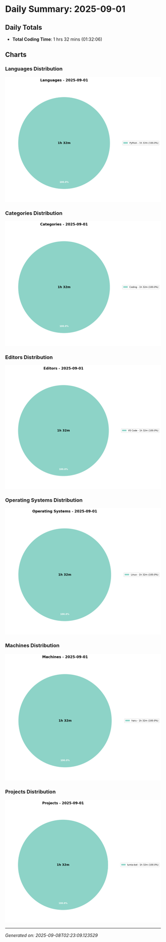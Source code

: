 # Daily Summary: 2025-09-01

## Daily Totals
- **Total Coding Time**: 1 hrs 32 mins (01:32:06)

## Charts

### Languages Distribution
![Languages](/charts/languages_-_2025-09-01.png)

### Categories Distribution
![Categories](/charts/categories_-_2025-09-01.png)

### Editors Distribution
![Editors](/charts/editors_-_2025-09-01.png)

### Operating Systems Distribution
![Operating Systems](/charts/operating_systems_-_2025-09-01.png)

### Machines Distribution
![Machines](/charts/machines_-_2025-09-01.png)

### Projects Distribution
![Projects](/charts/projects_-_2025-09-01.png)

---
*Generated on: 2025-09-08T02:23:09.123529*
